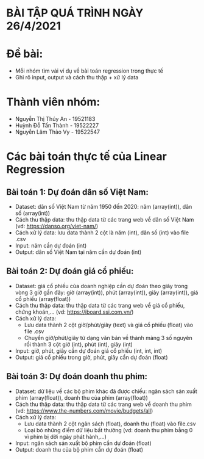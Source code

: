 # BÀI TẬP QUÁ TRÌNH NGÀY 26/4/2021
# Đề bài:
- Mỗi nhóm tìm vài ví dụ về bài toán regression trong thực tế
- Ghi rõ input, output và cách thu thập + xử lý data
# Thành viên nhóm:
- Nguyễn Thị Thúy An - 19521183
- Huỳnh Đỗ Tấn Thành - 19522227
- Nguyễn Lâm Thảo Vy - 19522547
# Các bài toán thực tế của Linear Regression
## Bài toán 1: Dự đoán dân số Việt Nam:
- Dataset: dân số Việt Nam từ năm 1950 đến 2020: năm (array(int)), dân số (array(int))
- Cách thu thập data: thu thập data từ các trang web về dân số Việt Nam (vd: https://danso.org/viet-nam/)
- Cách xử lý data: lưu data thành 2 cột là năm (int), dân số (int) vào file .csv
- Input: năm cần dự đoán (int)
- Output: dân số Việt Nam tại năm cần dự đoán (int)
## Bài toán 2: Dự đoán giá cổ phiếu:
- Dataset: giá cổ phiếu của doanh nghiệp cần dự đoán theo giây trong vòng 3 giờ gần đây: giờ (array(int)), phút (array(int)), giây (array(int)), giá cổ phiếu (array(float))
- Cách thu thập data: thu thập data từ các trang web về giá cổ phiếu, chứng khoán,... (vd: https://iboard.ssi.com.vn/)
- Cách xử lý data: 
  - Lưu data thành 2 cột giờ/phút/giây (text) và giá cổ phiếu (float) vào file .csv
  - Chuyển giờ/phút/giây từ dạng văn bản về thành mảng 3 số nguyên rồi thành 3 cột giờ (int), phút (int), giây (int)
- Input: giờ, phút, giây cần dự đoán giá cổ phiếu (int, int, int)
- Output: giá cổ phiếu trong giờ, phút, giây cần dự đoán (float)
## Bài toán 3: Dự đoán doanh thu phim:
- Dataset: dữ liệu về các bộ phim khác đã được chiếu: ngân sách sản xuất phim (array(float)), doanh thu của phim (array(float)) 
- Cách thu thập data: thu thập data từ các trang web về doanh thu phim (vd: https://www.the-numbers.com/movie/budgets/all)
- Cách xử lý data:
  - Lưu data thành 2 cột ngân sách (float), doanh thu (float) vào file.csv
  - Loại bỏ những điểm dữ liệu bất thường (vd: doanh thu phim bằng 0 vì phim bị dời ngày phát hành,...)
- Input: ngân sách sản xuất bộ phim cần dự đoán (float)
- Output: doanh thu của bộ phim cần dự đoán (float)
 
